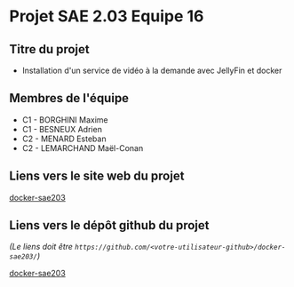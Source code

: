 # Projet SAE 2.03 Equipe 16


## Titre du projet

- Installation d'un service de vidéo à la demande avec JellyFin et docker 

## Membres de l'équipe


- C1 - BORGHINI Maxime
- C1 - BESNEUX Adrien
- C2 - MENARD Esteban
- C2 - LEMARCHAND Maël-Conan

## Liens vers le site web du projet

[docker-sae203](https://erameno.github.io/docker-sae203/)

## Liens vers le dépôt github du projet
_(Le liens doit être ```https://github.com/<votre-utilisateur-github>/docker-sae203/```)_

[docker-sae203](https://github.com/erameno/docker-sae203)

